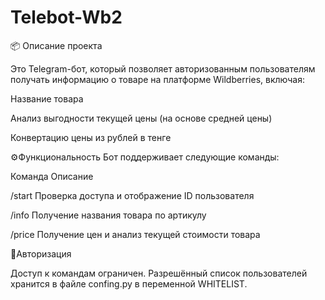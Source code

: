 # Telebot-Wb2

📦 Описание проекта

Это Telegram-бот, который позволяет авторизованным пользователям получать информацию о товаре на платформе Wildberries, включая:

Название товара

Анализ выгодности текущей цены (на основе средней цены)

Конвертацию цены из рублей в тенге


⚙️Функциональность
Бот поддерживает следующие команды: 

Команда	Описание

/start	Проверка доступа и отображение ID пользователя

/info	Получение названия товара по артикулу

/price	Получение цен и анализ текущей стоимости товара



🔐Авторизация

Доступ к командам ограничен. Разрешённый список пользователей хранится в файле confing.py в переменной WHITELIST.
